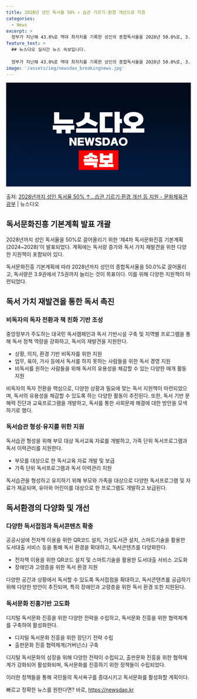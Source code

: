 ```yaml
---
title: 2028년 성인 독서율 50% ↑ 습관 기르기·환경 개선으로 지원
categories:
  - News
excerpt: >
  정부가 지난해 43.0%로 역대 최저치를 기록한 성인의 종합독서율을 2028년 50.0%로, 3.9권이었던 …
feature_text: >
  ## 뉴스다오 실시간 뉴스 속보입니다.

  정부가 지난해 43.0%로 역대 최저치를 기록한 성인의 종합독서율을 2028년 50.0%로, 3.9권이었던 …
image: '/assets/img/newsdao_breakingnews.jpg'
---
```


![뉴스다오 속보](/assets/img/newsdao_breakingnews.jpg)

<p>출처: <a href="https://newsdao.kr/3623" rel="dofollow">2028년까지 성인 독서율 50% ↑…습관 기르기·환경 개선 등 지원 - 문화체육관광부</a> | 뉴스다오</p>

<h2 data-ke-size="size26">독서문화진흥 기본계획 발표 개괄</h2>
2028년까지 성인 독서율을 50%로 끌어올리기 위한 ‘제4차 독서문화진흥 기본계획(2024~2028)’이 발표되었다. 계획에는 독서량 증가와 독서 가치 재발견을 위한 다양한 지원책이 포함되어 있다.

<p data-ke-size="size16">독서문화진흥 기본계획에 따라 2028년까지 성인의 종합독서율을 50.0%로 끌어올리고, 독서량은 3.9권에서 7.5권까지 늘리는 것이 목표이다. 이를 위해 다양한 지원책이 마련되었다.</p>

<h2 data-ke-size="size26">독서 가치 재발견을 통한 독서 촉진</h2>
<h3>비독자의 독자 전환과 책 친화 기반 조성</h3>
중앙정부가 주도하는 대국민 독서캠페인과 독서 기반시설 구축 및 지역별 프로그램을 통해 독서 정책 역량을 강화하고, 독서의 재발견을 지원한다.

<ul>
    <li>상황, 의지, 환경 기반 비독자를 위한 지원</li>
    <li>업무, 육아, 가사 등에서 독서를 하지 못하는 사람들을 위한 독서 경영 지원</li>
    <li>비독서를 원하는 사람들을 위해 독서의 유용성을 체감할 수 있는 다양한 매개 활동 지원</li>
</ul>

<p data-ke-size="size16">비독자의 독자 전환을 핵심으로, 다양한 상황과 필요에 맞는 독서 지원책이 마련되었으며, 독서의 유용성을 체감할 수 있도록 하는 다양한 활동이 추진된다. 또한, 독서 기반 문해력 진단과 교육프로그램을 개발하고, 독서를 통한 사회문제 해결에 대한 방안을 모색하기로 했다.</p>

<h3>독서습관 형성·유지를 위한 지원</h3>
독서습관 형성을 위해 부모 대상 독서교육 자료를 개발하고, 가족 단위 독서프로그램과 독서 이력관리를 지원한다.

<ul>
    <li>부모를 대상으로 한 독서교육 자료 개발 및 보급</li>
    <li>가족 단위 독서프로그램과 독서 이력관리 지원</li>
</ul>

<p data-ke-size="size16">독서습관을 형성하고 유지하기 위해 부모와 가족을 대상으로 다양한 독서프로그램 및 자료가 제공되며, 유아와 어린이를 대상으로 한 프로그램도 개발하고 보급된다.</p>

<h2 data-ke-size="size26">독서환경의 다양화 및 개선</h2>
<h3>다양한 독서접점과 독서콘텐츠 확충</h3>
공공시설에 전자책 이용을 위한 QR코드 설치, 가상도서관 설치, 스마트기술을 활용한 도서대출 서비스 등을 통해 독서 환경을 확대하고, 독서콘텐츠를 다양화한다.

<ul>
    <li>전자책 이용을 위한 QR코드 설치 및 스마트기술을 활용한 도서대출 서비스 고도화</li>
    <li>장애인과 고령층을 위한 독서 환경 지원</li>
</ul>

<p data-ke-size="size16">다양한 공간과 상황에서 독서할 수 있도록 독서접점을 확대하고, 독서콘텐츠를 공급하기 위해 다양한 방안이 추진되며, 특히 장애인과 고령층을 위한 독서 환경 또한 지원된다.</p>

<h3>독서문화 진흥기반 고도화</h3>
디지털 독서문화 진흥을 위한 다양한 전략을 수립하고, 독서문화 진흥을 위한 협력체계를 구축하여 활성화한다.

<ul>
    <li>디지털 독서문화 진흥을 위한 장단기 전략 수립</li>
    <li>출판문화 진흥 협력체계(거버넌스) 구축</li>
</ul>

<p data-ke-size="size16">디지털 독서문화의 성장을 위해 다양한 전략이 수립되고, 출판문화 진흥을 위한 협력체계가 강화되어 활성화되며, 독서문화를 진흥하기 위한 정책들이 수립되었다.</p>

이러한 정책들을 통해 국민들의 독서욕구를 증대시키고 독서문화를 활성화할 계획이다. 

빠르고 정확한 뉴스를 원한다면? 바로, <a href="https://newsdao.kr" rel="dofollow">https://newsdao.kr</a>


